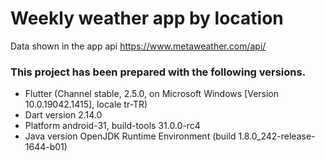 # Weekly weather app by location


Data shown in the app api https://www.metaweather.com/api/ 


### This project has been prepared with the following versions.
- Flutter (Channel stable, 2.5.0, on Microsoft Windows [Version 10.0.19042.1415], locale tr-TR)
- Dart version 2.14.0
- Platform android-31, build-tools 31.0.0-rc4
- Java version OpenJDK Runtime Environment (build 1.8.0_242-release-1644-b01)
